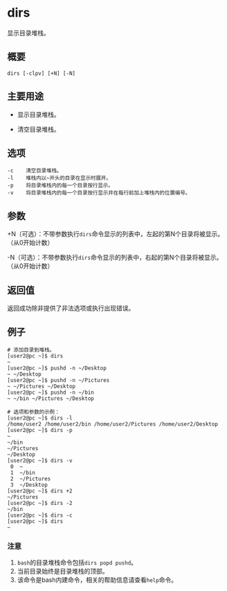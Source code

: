 dirs
===

显示目录堆栈。

## 概要

```shell
dirs [-clpv] [+N] [-N]
```

## 主要用途

- 显示目录堆栈。

- 清空目录堆栈。

## 选项

```shell
-c    清空目录堆栈。
-l    堆栈内以~开头的目录在显示时展开。
-p    将目录堆栈内的每一个目录按行显示。
-v    将目录堆栈内的每一个目录按行显示并在每行前加上堆栈内的位置编号。
```

## 参数

+N（可选）：不带参数执行`dirs`命令显示的列表中，左起的第N个目录将被显示。（从0开始计数）

-N（可选）：不带参数执行`dirs`命令显示的列表中，右起的第N个目录将被显示。（从0开始计数）

## 返回值

返回成功除非提供了非法选项或执行出现错误。

## 例子

```shell
# 添加目录到堆栈。
[user2@pc ~]$ dirs
~
[user2@pc ~]$ pushd -n ~/Desktop
~ ~/Desktop
[user2@pc ~]$ pushd -n ~/Pictures
~ ~/Pictures ~/Desktop
[user2@pc ~]$ pushd -n ~/bin
~ ~/bin ~/Pictures ~/Desktop

# 选项和参数的示例：
[user2@pc ~]$ dirs -l
/home/user2 /home/user2/bin /home/user2/Pictures /home/user2/Desktop
[user2@pc ~]$ dirs -p
~
~/bin
~/Pictures
~/Desktop
[user2@pc ~]$ dirs -v
 0  ~
 1  ~/bin
 2  ~/Pictures
 3  ~/Desktop
[user2@pc ~]$ dirs +2
~/Pictures
[user2@pc ~]$ dirs -2
~/bin
[user2@pc ~]$ dirs -c
[user2@pc ~]$ dirs
~
```

### 注意

1. `bash`的目录堆栈命令包括`dirs popd pushd`。
2. 当前目录始终是目录堆栈的顶部。
3. 该命令是bash内建命令，相关的帮助信息请查看`help`命令。

<!-- Linux命令行搜索引擎：https://jaywcjlove.github.io/linux-command/ -->
